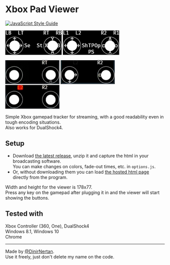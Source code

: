 # Xbox Pad Viewer
[![JavaScript Style Guide](https://cdn.rawgit.com/standard/standard/master/badge.svg)](https://github.com/standard/standard)

![](./images/XB-Layout.png)
![](./images/DS4-Layout.png)

![(1.27MB) Xbox One Pad Thumbsticks.](./images/XB-Thumbsticks.gif)
![(411KB) DualShock4 Buttons.](./images/DS4-Buttons.gif)
![(1.27MB) DualShock4 Thumbsticks.](./images/DS4-Thumbsticks.gif)

Simple Xbox gamepad tracker for streaming, with a good readability even in tough encoding situations.  
Also works for DualShock4.

## Setup

- Download [the latest release](https://github.com/Dinir/xbox-pad-viewer/releases/latest), unzip it and capture the html in your broadcasting software.  
  You can make changes on colors, fade-out times, etc. in `options.js`.  
- Or, without downloading them you can load [the hosted html page](https://dinir.github.io/xbox-pad-viewer/xboxpadviewer.html) directly from the program.

Width and height for the viewer is 178x77.  
Press any key on the gamepad after plugging it in and the viewer will start showing the buttons.

## Tested with
Xbox Controller (360, One), DualShock4  
Windows 8.1, Windows 10  
Chrome

- - -

Made by [@DinirNertan](https://twitter.com/DinirNertan).  
Use it freely, just don't delete my name on the code.
